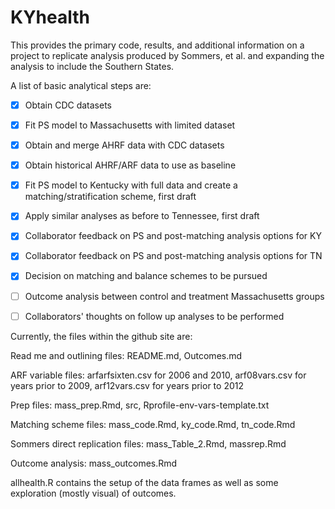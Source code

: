 # KYhealth

This provides the primary code, results, and additional information on a project to replicate analysis produced by Sommers, et al. and expanding the analysis to include the Southern States.  

A list of basic analytical steps are:

- [x]	Obtain CDC datasets

- [x]	Fit PS model to Massachusetts with limited dataset

- [x]	Obtain and merge AHRF data with CDC datasets

- [x]	Obtain historical AHRF/ARF data to use as baseline 

- [x]	Fit PS model to Kentucky with full data and create a matching/stratification scheme, first draft 

- [x]	Apply similar analyses as before to Tennessee, first draft

- [x]	Collaborator feedback on PS and post-matching analysis options for KY 

- [x]	Collaborator feedback on PS and post-matching analysis options for TN 

- [x]   Decision on matching and balance schemes to be pursued

- [ ]	Outcome analysis between control and treatment Massachusetts groups 

- [ ]	Collaborators' thoughts on follow up analyses to be performed 




Currently, the files within the github site are:


Read me and outlining files: 
README.md, Outcomes.md

ARF variable files:
arfarfsixten.csv for 2006 and 2010, arf08vars.csv for years prior to 2009, arf12vars.csv for years prior to 2012

Prep files:
mass_prep.Rmd, src, Rprofile-env-vars-template.txt

Matching scheme files:
mass_code.Rmd, ky_code.Rmd, tn_code.Rmd

Sommers direct replication files:
mass_Table_2.Rmd, massrep.Rmd

Outcome analysis:
mass_outcomes.Rmd

allhealth.R contains the setup of the data frames as well as some exploration (mostly visual) of outcomes.